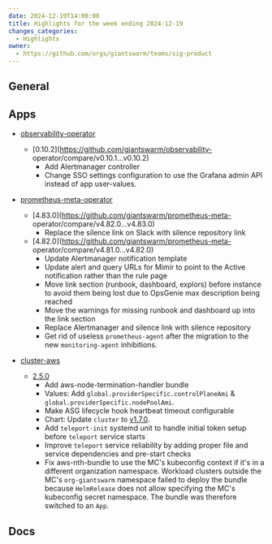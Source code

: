 ```yaml
---
date: 2024-12-19T14:00:00
title: Highlights for the week ending 2024-12-19
changes_categories:
  - Highlights
owner:
  - https://github.com/orgs/giantswarm/teams/sig-product
---
```


## General

<!-- This where BREAKING CHANGES ARE HIGHLIGHTED -->

## Apps

- [observability-operator](https://github.com/giantswarm/observability-operator) 
  - [0.10.2](https://github.com/giantswarm/observability-
operator/compare/v0.10.1...v0.10.2) 
      * Add Alertmanager controller
      * Change SSO settings configuration to use the Grafana admin API instead of app user-values.
- [prometheus-meta-operator](https://github.com/giantswarm/prometheus-meta-operator) 
  - [4.83.0](https://github.com/giantswarm/prometheus-meta-
operator/compare/v4.82.0...v4.83.0) 
      * Replace the silence link on Slack with silence repository link
  - [4.82.0](https://github.com/giantswarm/prometheus-meta-
operator/compare/v4.81.0...v4.82.0) 
      * Update Alertmanager notification template
      * Update alert and query URLs for Mimir to point to the Active notification rather than the rule page
      * Move link section (runbook, dashboard, explors) before instance to avoid them being lost due to OpsGenie max description being reached
      * Move the warnings for missing runbook and dashboard up into the link section
      * Replace Alertmanager and silence link with silence repository
      * Get rid of useless `prometheus-agent` after the migration to the new `monitoring-agent` inhibitions. 


- [cluster-aws](https://github.com/giantswarm/cluster-aws) 
  - [2.5.0](https://github.com/giantswarm/cluster-aws/compare/v2.4.0...v2.5.0) 
      * Add aws-node-termination-handler bundle
      * Values: Add `global.providerSpecific.controlPlaneAmi` & `global.providerSpecific.nodePoolAmi`.
      * Make ASG lifecycle hook heartbeat timeout configurable
      * Chart: Update `cluster` to [v1.7.0](https://github.com/giantswarm/cluster/releases/tag/v1.7.0).
      * Add `teleport-init` systemd unit to handle initial token setup before `teleport` service starts
      * Improve `teleport` service reliability by adding proper file and service dependencies and pre-start checks
      * Fix aws-nth-bundle to use the MC's kubeconfig context if it's in a different organization namespace.
Workload clusters outside the MC's `org-giantswarm` namespace failed to deploy
the bundle because `HelmRelease` does not allow specifying the MC's kubeconfig
secret namespace. The bundle was therefore switched to an `App`.

## Docs

<!-- FER is filling this one -->
